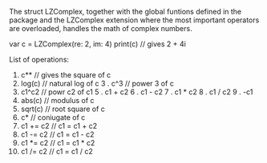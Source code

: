The struct LZComplex, together with the global funtions defined in the package and the LZComplex extension where the most important operators are overloaded, handles the math of complex numbers.

var c = LZComplex(re: 2, im: 4)
print(c) // gives 2 + 4i

List of operations:
1.  c** // gives the square of c
2.  log(c) // natural log of c
3 .  c^3 // power 3 of c
4.  c1^c2 // powr c2 of c1
5 .  c1 + c2
6 .  c1 - c2
7 .  c1 * c2
8 .  c1 / c2
9 .  -c1
10. abs(c) // modulus of c
11. sqrt(c) // root square of c
12. c* // coniugate of c
13. c1 += c2 // c1 = c1 + c2
14. c1 -= c2 // c1 = c1 - c2
15. c1 *= c2 // c1 = c1 * c2
16. c1 /= c2 // c1 = c1 / c2

